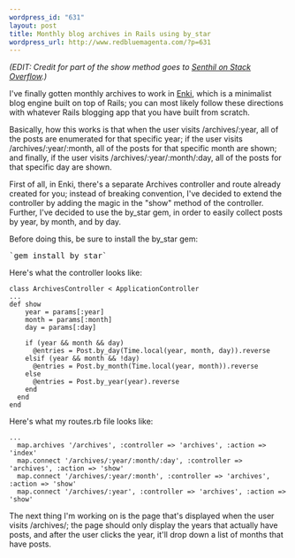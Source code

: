 ```yaml
--- 
wordpress_id: "631"
layout: post
title: Monthly blog archives in Rails using by_star
wordpress_url: http://www.redbluemagenta.com/?p=631
---
```

<em>(EDIT: Credit for part of the show method goes to <a href="http://stackoverflow.com/questions/2726525/group-and-sort-blog-posts-by-date-in-rails">Senthil on Stack Overflow</a>.)</em>

I've finally gotten monthly archives to work in <a href="http://enkiblog.com">Enki</a>, which is a minimalist blog engine built on top of Rails; you can most likely follow these directions with whatever Rails blogging app that you have built from scratch.

Basically, how this works is that when the user visits /archives/:year, all of the posts are enumerated for that specific year; if the user visits /archives/:year/:month, all of the posts for that specific month are shown; and finally, if the user visits /archives/:year/:month/:day, all of the posts for that specific day are shown.

First of all, in Enki, there's a separate Archives controller and route already created for you; instead of breaking convention, I've decided to extend the controller by adding the magic in the "show" method of the controller.  Further, I've decided to use the by_star gem, in order to easily collect posts by year, by month, and by day.

Before doing this, be sure to install the by_star gem:

<pre>`gem install by_star`</pre>

Here's what the controller looks like:

<pre>
<code>class ArchivesController < ApplicationController
...
def show
    year = params[:year]
    month = params[:month]
    day = params[:day]
    
    if (year && month && day)
      @entries = Post.by_day(Time.local(year, month, day)).reverse
    elsif (year && month && !day)
      @entries = Post.by_month(Time.local(year, month)).reverse
    else
      @entries = Post.by_year(year).reverse
    end
  end
end</code>
</pre>

Here's what my routes.rb file looks like:

<pre>
<code>...
  map.archives '/archives', :controller => 'archives', :action => 'index'
  map.connect '/archives/:year/:month/:day', :controller => 'archives', :action => 'show'
  map.connect '/archives/:year/:month', :controller => 'archives', :action => 'show'
  map.connect '/archives/:year', :controller => 'archives', :action => 'show'</code>
</pre>

The next thing I'm working on is the page that's displayed when the user visits /archives/; the page should only display the years that actually have posts, and after the user clicks the year, it'll drop down a list of months that have posts.
